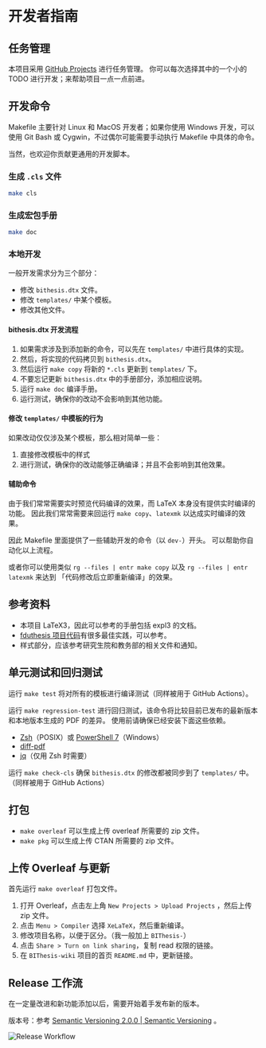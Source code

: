 # 开发者指南

## 任务管理

本项目采用 [GitHub Projects](https://github.com/BITNP/BIThesis/projects) 进行任务管理。
你可以每次选择其中的一个小的 TODO 进行开发；来帮助项目一点一点前进。

## 开发命令

Makefile 主要针对 Linux 和 MacOS 开发者；如果你使用 Windows 开发，可以使用 Git Bash 或 Cygwin，不过偶尔可能需要手动执行 Makefile 中具体的命令。

当然，也欢迎你贡献更通用的开发脚本。

### 生成 `.cls` 文件

```Bash
make cls
```

### 生成宏包手册

```Bash
make doc
```

### 本地开发

一般开发需求分为三个部分：
- 修改 `bithesis.dtx` 文件。
- 修改 `templates/` 中某个模板。
- 修改其他文件。

#### bithesis.dtx 开发流程

1. 如果需求涉及到添加新的命令，可以先在 `templates/` 中进行具体的实现。
2. 然后，将实现的代码拷贝到 `bithesis.dtx`。
3. 然后运行 `make copy` 将新的 `*.cls` 更新到 `templates/` 下。
4. 不要忘记更新 `bithesis.dtx` 中的手册部分，添加相应说明。
5. 运行 `make doc` 编译手册。
6. 运行测试，确保你的改动不会影响到其他功能。

#### 修改 `templates/` 中模板的行为

如果改动仅仅涉及某个模板，那么相对简单一些：

1. 直接修改模板中的样式
2. 进行测试，确保你的改动能够正确编译；并且不会影响到其他效果。

#### 辅助命令

由于我们常常需要实时预览代码编译的效果，而 LaTeX 本身没有提供实时编译的功能。
因此我们常常需要来回运行 `make copy`、`latexmk` 以达成实时编译的效果。

因此 Makefile 里面提供了一些辅助开发的命令（以 `dev-`）开头。
可以帮助你自动化以上流程。

或者你可以使用类似 `rg --files | entr make copy` 以及 `rg --files | entr latexmk` 来达到
「代码修改后立即重新编译」的效果。

## 参考资料

- 本项目 LaTeX3，因此可以参考的手册包括 expl3 的文档。
- [fduthesis 项目代码](https://github.com/stone-zeng/fduthesis)有很多最佳实践，可以参考。
- 样式部分，应该参考研究生院和教务部的相关文件和通知。

## 单元测试和回归测试

运行 `make test` 将对所有的模板进行编译测试（同样被用于 GitHub Actions）。

运行 `make regression-test` 进行回归测试，该命令将比较目前已发布的最新版本和本地版本生成的 PDF 的差异。
使用前请确保已经安装下面这些依赖。

- [Zsh](https://github.com/ohmyzsh/ohmyzsh/wiki/Installing-ZSH)（POSIX）或 [PowerShell 7](https://learn.microsoft.com/zh-cn/powershell/scripting/install/installing-powershell-on-windows?view=powershell-7.3)（Windows）
- [diff-pdf](https://vslavik.github.io/diff-pdf/)
- [jq](https://jqlang.github.io/jq/)（仅用 Zsh 时需要）

运行 `make check-cls` 确保 `bithesis.dtx` 的修改都被同步到了 `templates/` 中。
（同样被用于 GitHub Actions）

## 打包

- `make overleaf` 可以生成上传 overleaf 所需要的 zip 文件。
- `make pkg` 可以生成上传 CTAN 所需要的 zip 文件。

## 上传 Overleaf 与更新

首先运行 `make overleaf` 打包文件。

1. 打开 Overleaf，点击左上角 `New Projects > Upload Projects` ，然后上传 zip 文件。
2. 点击 `Menu > Compiler` 选择 `XeLaTeX`，然后重新编译。
3. 修改项目名称，以便于区分。（我一般加上 `BIThesis-`）
4. 点击 `Share > Turn on link sharing`，复制 read 权限的链接。
5. 在 `BIThesis-wiki` 项目的首页 `README.md` 中，更新链接。

## Release 工作流

在一定量改进和新功能添加以后，需要开始着手发布新的版本。

版本号：参考 [Semantic Versioning 2.0.0 | Semantic Versioning](https://semver.org/) 。

![Release Workflow](./assets/release_workflow.png)

